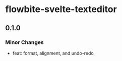 # flowbite-svelte-texteditor

## 0.1.0

### Minor Changes

- feat: format, alignment, and undo-redo
